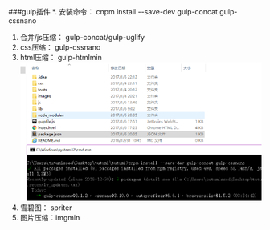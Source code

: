 ###gulp插件
*. 安装命令： cnpm install --save-dev gulp-concat gulp-cssnano
1. 合并/js压缩： gulp-concat/gulp-uglify
2. css压缩： gulp-cssnano
3. html压缩： gulp-htmlmin
![](/assets/gulp插件.png)
4. 雪碧图： spriter
5. 图片压缩：imgmin